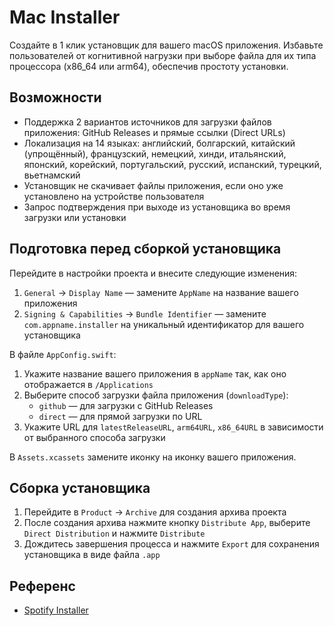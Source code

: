 # Mac Installer

Создайте в 1 клик установщик для вашего macOS приложения. Избавьте пользователей от когнитивной нагрузки при выборе файла для их типа процессора (x86_64 или arm64), обеспечив простоту установки.

## Возможности

- Поддержка 2 вариантов источников для загрузки файлов приложения: GitHub Releases и прямые ссылки (Direct URLs)
- Локализация на 14 языках: английский, болгарский, китайский (упрощённый), французский, немецкий, хинди, итальянский, японский, корейский, португальский, русский, испанский, турецкий, вьетнамский
- Установщик не скачивает файлы приложения, если оно уже установлено на устройстве пользователя
- Запрос подтверждения при выходе из установщика во время загрузки или установки

## Подготовка перед сборкой установщика

Перейдите в настройки проекта и внесите следующие изменения:
1. `General` → `Display Name` — замените `AppName` на название вашего приложения
2. `Signing & Capabilities` → `Bundle Identifier` — замените `com.appname.installer` на уникальный идентификатор для вашего установщика

В файле `AppConfig.swift`:

1. Укажите название вашего приложения в `appName` так, как оно отображается в `/Applications`
2. Выберите способ загрузки файла приложения (`downloadType`):
   - `github` — для загрузки с GitHub Releases
   - `direct` — для прямой загрузки по URL
3. Укажите URL для `latestReleaseURL`, `arm64URL`, `x86_64URL` в зависимости от выбранного способа загрузки

В `Assets.xcassets` замените иконку на иконку вашего приложения.

## Сборка установщика

1. Перейдите в `Product` → `Archive` для создания архива проекта
2. После создания архива нажмите кнопку `Distribute App`, выберите `Direct Distribution` и нажмите `Distribute`
3. Дождитесь завершения процесса и нажмите `Export` для сохранения установщика в виде файла `.app`

## Референс

- [Spotify Installer](https://download.scdn.co/SpotifyInstaller.zip)
